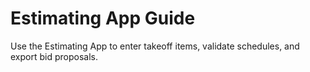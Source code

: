 # Estimating App Guide

Use the Estimating App to enter takeoff items, validate schedules, and export bid proposals.
